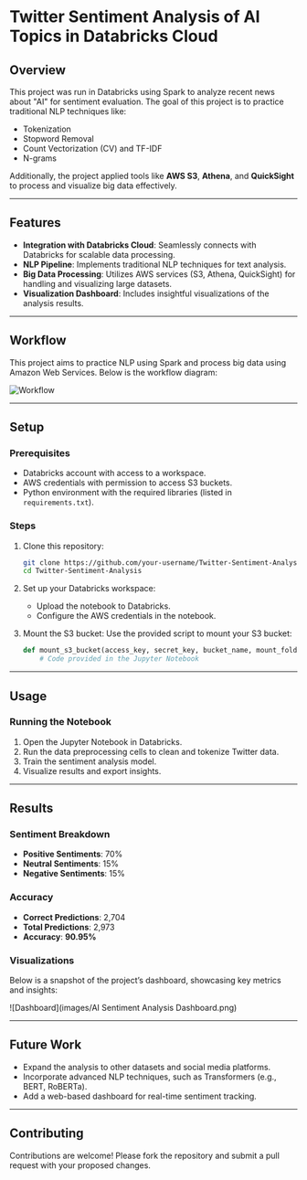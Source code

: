 # Twitter Sentiment Analysis of AI Topics in Databricks Cloud

## Overview

This project was run in Databricks using Spark to analyze recent news about "AI" for sentiment evaluation. The goal of this project is to practice traditional NLP techniques like:
- Tokenization
- Stopword Removal
- Count Vectorization (CV) and TF-IDF
- N-grams

Additionally, the project applied tools like **AWS S3**, **Athena**, and **QuickSight** to process and visualize big data effectively.

---

## Features
- **Integration with Databricks Cloud**: Seamlessly connects with Databricks for scalable data processing.
- **NLP Pipeline**: Implements traditional NLP techniques for text analysis.
- **Big Data Processing**: Utilizes AWS services (S3, Athena, QuickSight) for handling and visualizing large datasets.
- **Visualization Dashboard**: Includes insightful visualizations of the analysis results.

---

## Workflow

This project aims to practice NLP using Spark and process big data using Amazon Web Services. Below is the workflow diagram:

![Workflow]([images/workflow.png](https://github.com/aqibrehman164/AI-Sentiment-Analysis/blob/main/Workflow.png?raw=true))

---

## Setup

### Prerequisites
- Databricks account with access to a workspace.
- AWS credentials with permission to access S3 buckets.
- Python environment with the required libraries (listed in `requirements.txt`).

### Steps
1. Clone this repository:
   ```bash
   git clone https://github.com/your-username/Twitter-Sentiment-Analysis.git
   cd Twitter-Sentiment-Analysis
   ```

2. Set up your Databricks workspace:
   - Upload the notebook to Databricks.
   - Configure the AWS credentials in the notebook.

3. Mount the S3 bucket:
   Use the provided script to mount your S3 bucket:
   ```python
   def mount_s3_bucket(access_key, secret_key, bucket_name, mount_folder):
       # Code provided in the Jupyter Notebook
   ```

---

## Usage

### Running the Notebook
1. Open the Jupyter Notebook in Databricks.
2. Run the data preprocessing cells to clean and tokenize Twitter data.
3. Train the sentiment analysis model.
4. Visualize results and export insights.

---

## Results

### Sentiment Breakdown
- **Positive Sentiments**: 70%
- **Neutral Sentiments**: 15%
- **Negative Sentiments**: 15%

### Accuracy
- **Correct Predictions**: 2,704
- **Total Predictions**: 2,973
- **Accuracy**: **90.95%**

### Visualizations
Below is a snapshot of the project’s dashboard, showcasing key metrics and insights:

![Dashboard](images/AI Sentiment Analysis Dashboard.png)

---

## Future Work
- Expand the analysis to other datasets and social media platforms.
- Incorporate advanced NLP techniques, such as Transformers (e.g., BERT, RoBERTa).
- Add a web-based dashboard for real-time sentiment tracking.

---

## Contributing

Contributions are welcome! Please fork the repository and submit a pull request with your proposed changes.
